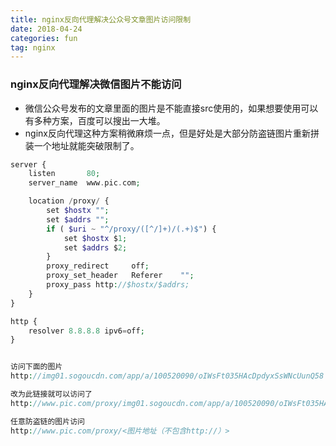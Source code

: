 ```yaml
---
title: nginx反向代理解决公众号文章图片访问限制
date: 2018-04-24
categories: fun
tag: nginx
---
```


### nginx反向代理解决微信图片不能访问
- 微信公众号发布的文章里面的图片是不能直接src使用的，如果想要使用可以有多种方案，百度可以搜出一大堆。
- nginx反向代理这种方案稍微麻烦一点，但是好处是大部分防盗链图片重新拼装一个地址就能突破限制了。

``` php
server {
    listen       80;
    server_name  www.pic.com;

    location /proxy/ {
        set $hostx "";
        set $addrs "";
        if ( $uri ~ "^/proxy/([^/]+)/(.+)$") {
            set $hostx $1;
            set $addrs $2;
        }
        proxy_redirect     off;
        proxy_set_header   Referer    "";
        proxy_pass http://$hostx/$addrs;
    }
}

http {
	resolver 8.8.8.8 ipv6=off;
}


访问下面的图片
http://img01.sogoucdn.com/app/a/100520090/oIWsFt035HAcDpdyxSsWNcUunQ58

改为此链接就可以访问了
http://www.pic.com/proxy/img01.sogoucdn.com/app/a/100520090/oIWsFt035HAcDpdyxSsWNcUunQ58

任意防盗链的图片访问
http://www.pic.com/proxy/<图片地址（不包含http://）>

```
